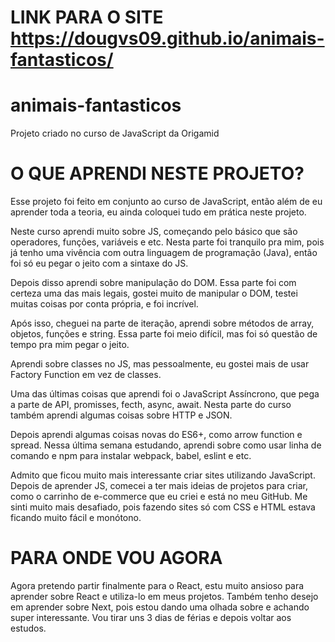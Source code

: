 # LINK PARA O SITE https://dougvs09.github.io/animais-fantasticos/

# animais-fantasticos
 Projeto criado no curso de JavaScript da Origamid
# O QUE APRENDI NESTE PROJETO?
Esse projeto foi feito em conjunto ao curso de JavaScript, então além de eu aprender
toda a teoria, eu ainda coloquei tudo em prática neste projeto.

Neste curso aprendi muito sobre JS, começando pelo básico que são operadores, funções, variáveis e etc. Nesta parte foi tranquilo pra mim, pois já tenho uma vivência com outra linguagem de programação (Java), então foi só eu pegar o jeito com a sintaxe do JS.

Depois disso aprendi sobre manipulação do DOM. Essa parte foi com certeza uma das mais legais, gostei muito de manipular o DOM, testei muitas coisas por conta própria, e foi incrível.

Após isso, cheguei na parte de iteração, aprendi sobre métodos de array, objetos, funções e string. Essa parte foi meio difícil, mas foi só questão de tempo pra mim pegar o jeito.

Aprendi sobre classes no JS, mas pessoalmente, eu gostei mais de usar Factory Function em vez de classes.

Uma das últimas coisas que aprendi foi o JavaScript Assíncrono, que pega a parte de API, promisses, fecth, async, await. Nesta parte do curso também aprendi algumas coisas sobre HTTP e JSON.

Depois aprendi algumas coisas novas do ES6+, como arrow function e spread.
Nessa última semana estudando, aprendi sobre como usar linha de comando e npm para instalar webpack, babel, eslint e etc.

Admito que ficou muito mais interessante criar sites utilizando JavaScript. Depois de aprender JS, comecei a ter mais ideias de projetos para criar, como o carrinho de e-commerce que eu criei e está no meu GitHub. Me sinti muito mais desafiado, pois fazendo sites só com CSS e HTML estava ficando muito fácil e monótono.

# PARA ONDE VOU AGORA
Agora pretendo partir finalmente para o React, estu muito ansioso para aprender sobre React e utiliza-lo em meus projetos. Também tenho desejo em aprender sobre Next, pois estou dando uma olhada sobre e achando super interessante.
Vou tirar uns 3 dias de férias e depois voltar aos estudos.
